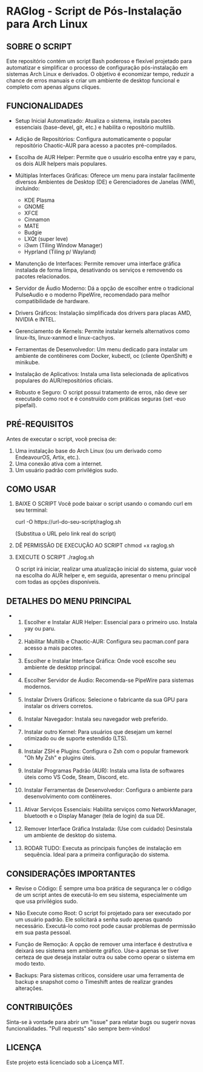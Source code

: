 
#  RAGlog - Script de Pós-Instalação para Arch Linux



SOBRE O SCRIPT
-----------------
Este repositório contém um script Bash poderoso e flexível projetado para automatizar e simplificar o processo de configuração pós-instalação em sistemas Arch Linux e derivados. O objetivo é economizar tempo, reduzir a chance de erros manuais e criar um ambiente de desktop funcional e completo com apenas alguns cliques.


FUNCIONALIDADES
---------------
* Setup Inicial Automatizado: Atualiza o sistema, instala pacotes essenciais (base-devel, git, etc.) e habilita o repositório multilib.

* Adição de Repositórios: Configura automaticamente o popular repositório Chaotic-AUR para acesso a pacotes pré-compilados.

* Escolha de AUR Helper: Permite que o usuário escolha entre yay e paru, os dois AUR helpers mais populares.

* Múltiplas Interfaces Gráficas: Oferece um menu para instalar facilmente diversos Ambientes de Desktop (DE) e Gerenciadores de Janelas (WM), incluindo:
    - KDE Plasma
    - GNOME
    - XFCE
    - Cinnamon
    - MATE
    - Budgie
    - LXQt (super leve)
    - i3wm (Tiling Window Manager)
    - Hyprland (Tiling p/ Wayland)

* Manutenção de Interfaces: Permite remover uma interface gráfica instalada de forma limpa, desativando os serviços e removendo os pacotes relacionados.

* Servidor de Áudio Moderno: Dá a opção de escolher entre o tradicional PulseAudio e o moderno PipeWire, recomendado para melhor compatibilidade de hardware.

* Drivers Gráficos: Instalação simplificada dos drivers para placas AMD, NVIDIA e INTEL.

* Gerenciamento de Kernels: Permite instalar kernels alternativos como linux-lts, linux-xanmod e linux-cachyos.

* Ferramentas de Desenvolvedor: Um menu dedicado para instalar um ambiente de contêineres com Docker, kubectl, oc (cliente OpenShift) e minikube.

* Instalação de Aplicativos: Instala uma lista selecionada de aplicativos populares do AUR/repositórios oficiais.

* Robusto e Seguro: O script possui tratamento de erros, não deve ser executado como root e é construído com práticas seguras (set -euo pipefail).


PRÉ-REQUISITOS
---------------
Antes de executar o script, você precisa de:

1. Uma instalação base do Arch Linux (ou um derivado como EndeavourOS, Artix, etc.).
2. Uma conexão ativa com a internet.
3. Um usuário padrão com privilégios sudo.


COMO USAR
----------
1. BAIXE O SCRIPT
   Você pode baixar o script usando o comando curl em seu terminal:

   curl -O https://url-do-seu-script/raglog.sh

   (Substitua o URL pelo link real do script)

2. DÊ PERMISSÃO DE EXECUÇÃO AO SCRIPT
   chmod +x raglog.sh

3. EXECUTE O SCRIPT
   ./raglog.sh

   O script irá iniciar, realizar uma atualização inicial do sistema, guiar você na escolha do AUR helper e, em seguida, apresentar o menu principal com todas as opções disponíveis.


DETALHES DO MENU PRINCIPAL
--------------------------
* 1) Escolher e Instalar AUR Helper: Essencial para o primeiro uso. Instala yay ou paru.
* 2) Habilitar Multilib e Chaotic-AUR: Configura seu pacman.conf para acesso a mais pacotes.
* 3) Escolher e Instalar Interface Gráfica: Onde você escolhe seu ambiente de desktop principal.
* 4) Escolher Servidor de Áudio: Recomenda-se PipeWire para sistemas modernos.
* 5) Instalar Drivers Gráficos: Selecione o fabricante da sua GPU para instalar os drivers corretos.
* 6) Instalar Navegador: Instala seu navegador web preferido.
* 7) Instalar outro Kernel: Para usuários que desejam um kernel otimizado ou de suporte estendido (LTS).
* 8) Instalar ZSH e Plugins: Configura o Zsh com o popular framework "Oh My Zsh" e plugins úteis.
* 9) Instalar Programas Padrão (AUR): Instala uma lista de softwares úteis como VS Code, Steam, Discord, etc.
* 10) Instalar Ferramentas de Desenvolvedor: Configura o ambiente para desenvolvimento com contêineres.
* 11) Ativar Serviços Essenciais: Habilita serviços como NetworkManager, bluetooth e o Display Manager (tela de login) da sua DE.
* 12) Remover Interface Gráfica Instalada: (Use com cuidado) Desinstala um ambiente de desktop do sistema.
* 13) RODAR TUDO: Executa as principais funções de instalação em sequência. Ideal para a primeira configuração do sistema.


CONSIDERAÇÕES IMPORTANTES
------------------------
- Revise o Código: É sempre uma boa prática de segurança ler o código de um script antes de executá-lo em seu sistema, especialmente um que usa privilégios sudo.

- Não Execute como Root: O script foi projetado para ser executado por um usuário padrão. Ele solicitará a senha sudo apenas quando necessário. Executá-lo como root pode causar problemas de permissão em sua pasta pessoal.

- Função de Remoção: A opção de remover uma interface é destrutiva e deixará seu sistema sem ambiente gráfico. Use-a apenas se tiver certeza de que deseja instalar outra ou sabe como operar o sistema em modo texto.

- Backups: Para sistemas críticos, considere usar uma ferramenta de backup e snapshot como o Timeshift antes de realizar grandes alterações.


CONTRIBUIÇÕES
-------------
Sinta-se à vontade para abrir um "issue" para relatar bugs ou sugerir novas funcionalidades. "Pull requests" são sempre bem-vindos!


LICENÇA
-------
Este projeto está licenciado sob a Licença MIT.
